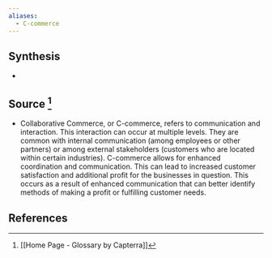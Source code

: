 ```yaml
---
aliases:
  - C-commerce
---
```

## Synthesis
- 
## Source [^1]
- Collaborative Commerce, or C-commerce, refers to communication and interaction. This interaction can occur at multiple levels. They are common with internal communication (among employees or other partners) or among external stakeholders (customers who are located within certain industries). C-commerce allows for enhanced coordination and communication. This can lead to increased customer satisfaction and additional profit for the businesses in question. This occurs as a result of enhanced communication that can better identify methods of making a profit or fulfilling customer needs.
## References

[^1]: [[Home Page - Glossary by Capterra]]